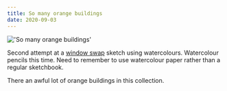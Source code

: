 ```yaml
---
title: So many orange buildings
date: 2020-09-03
---
```


!['So many orange buildings'](/Romewindowsketch.jpeg)

Second attempt at a [window swap](https://window-swap.com/) sketch using
watercolours. Watercolour pencils this time. Need to remember to use watercolour
paper rather than a regular sketchbook.

There an awful lot of orange buildings in this collection.

